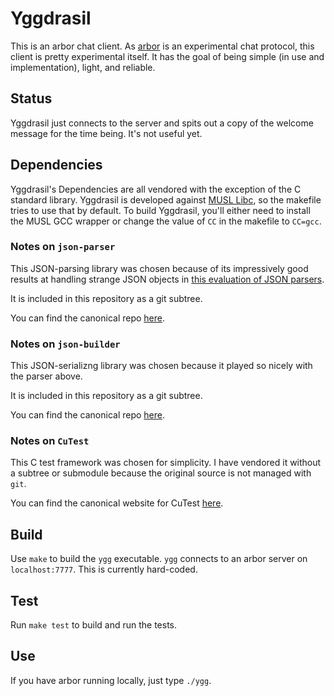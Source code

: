 # Yggdrasil

This is an arbor chat client. As [arbor](https://github.com/whereswaldon/arbor) is an experimental chat protocol,
this client is pretty experimental itself. It has the goal of being
simple (in use and implementation), light, and reliable.

## Status

Yggdrasil just connects to the server and spits out a copy of the welcome message
for the time being. It's not useful yet.

## Dependencies

Yggdrasil's Dependencies are all vendored with the exception of the C standard
library. Yggdrasil is developed against [MUSL Libc](http://www.musl-libc.org/), so the makefile tries to use that
by default. To build Yggdrasil, you'll either need to install the MUSL GCC wrapper
or change the value of `CC` in the makefile to `CC=gcc`.

### Notes on `json-parser`

This JSON-parsing library was chosen because of its impressively good results at
handling strange JSON objects in [this evaluation of JSON parsers](http://seriot.ch/parsing_json.php).

It is included in this repository as a git subtree.

You can find the canonical repo [here](https://github.com/udp/json-parser).

### Notes on `json-builder`

This JSON-serializng library was chosen because it played so nicely with the parser above.

It is included in this repository as a git subtree.

You can find the canonical repo [here](https://github.com/udp/json-builder).

### Notes on `CuTest`

This C test framework was chosen for simplicity. I have vendored it without a subtree
or submodule because the original source is not managed with `git`.

You can find the canonical website for CuTest [here](http://cutest.sourceforge.net/).

## Build

Use `make` to build the `ygg` executable. `ygg` connects to an arbor server
on `localhost:7777`. This is currently hard-coded.

## Test

Run `make test` to build and run the tests.

## Use

If you have arbor running locally, just type `./ygg`.
